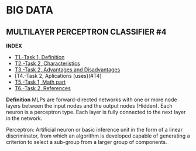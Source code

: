 # BIG DATA

## MULTILAYER PERCEPTRON CLASSIFIER #4

**INDEX**

* [T1.-Task 1, Definition](#T1)
* [T2.-Task 2, Characteristics](#T2)
* [T3.-Task 2, Advantages and Disadvantages](#T3)
* [T4.-Task 2, Aplications (uses)(#T4)
* [T5.-Task 1, Math part](#T5)
* [T6.-Task 2, References](#T6)


<a name="T1"></a>

**Definition**
MLPs are forward-directed networks with one or more node layers between the input nodes and the output nodes (Hidden). Each neuron is a perceptron type. Each layer is fully connected to the next layer in the network.

Perceptron: Artificial neuron or basic inference unit in the form of a linear discriminator, from which an algorithm is developed capable of generating a criterion to select a sub-group from a larger group of components.
